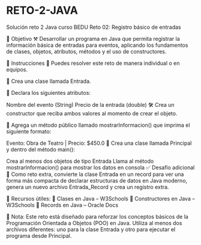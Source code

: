 # RETO-2-JAVA
Solución reto 2 Java curso BEDU
Reto 02: Registro básico de entradas

🎯 Objetivo
⚒️ Desarrollar un programa en Java que permita registrar la información básica de entradas para eventos, aplicando los fundamentos de clases, objetos, atributos, métodos y el uso de constructores.

📝 Instrucciones
👥 Puedes resolver este reto de manera individual o en equipos.

🎫 Crea una clase llamada Entrada.

🧱 Declara los siguientes atributos:

Nombre del evento (String)
Precio de la entrada (double)
🛠️ Crea un constructor que reciba ambos valores al momento de crear el objeto.

📢 Agrega un método público llamado mostrarInformacion() que imprima el siguiente formato:

Evento: Obra de Teatro | Precio: $450.0
🧪 Crea una clase llamada Principal y dentro del método main():

Crea al menos dos objetos de tipo Entrada
Llama al método mostrarInformacion() para mostrar los datos en consola
✅ Desafío adicional
🎁 Como reto extra, convierte la clase Entrada en un record para ver una forma más compacta de declarar estructuras de datos en Java moderno, genera un nuevo archivo Entrada_Record y crea un registro extra.

📘 Recursos útiles:
🔗 Clases en Java – W3Schools
🔗 Constructores en Java – W3Schools
🔗 Records en Java – Oracle Docs

🧠 Nota:
Este reto está diseñado para reforzar los conceptos básicos de la Programación Orientada a Objetos (POO) en Java. Utiliza al menos dos archivos diferentes: uno para la clase Entrada y otro para ejecutar el programa desde Principal.

